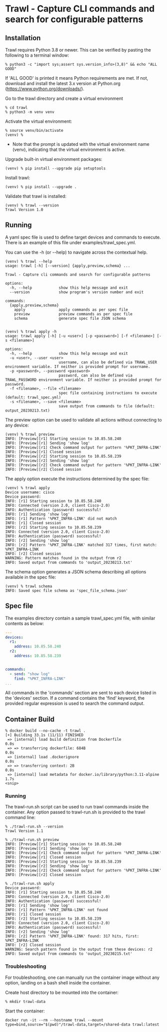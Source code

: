 # Trawl - Capture CLI commands and search for configurable patterns

## Installation

Trawl requires Python 3.8 or newer. This can be verified by pasting the following to a terminal window:
```
% python3 -c "import sys;assert sys.version_info>(3,8)" && echo "ALL GOOD"
```

If 'ALL GOOD' is printed it means Python requirements are met. If not, download and install the latest 3.x version at Python.org (https://www.python.org/downloads/).

Go to the trawl directory and create a virtual environment
```
% cd trawl
% python3 -m venv venv
```

Activate the virtual environment:
```
% source venv/bin/activate
(venv) %
```
- Note that the prompt is updated with the virtual environment name (venv), indicating that the virtual environment is active.
    
Upgrade built-in virtual environment packages:
```
(venv) % pip install --upgrade pip setuptools
```

Install trawl:
```
(venv) % pip install --upgrade .
```

Validate that trawl is installed:
```
(venv) % trawl --version
Trawl Version 1.0
```

## Running

A yaml spec file is used to define target devices and commands to execute. There is an example of this file under examples/trawl_spec.yml.

You can use the -h (or --help) to navigate across the contextual help.
```
(venv) % trawl --help 
usage: trawl [-h] [--version] {apply,preview,schema} ...

Trawl - Capture cli commands and search for configurable patterns

options:
  -h, --help            show this help message and exit
  --version             show program's version number and exit

commands:
  {apply,preview,schema}
    apply               apply commands as per spec file
    preview             preview commands as per spec file
    schema              generate spec file JSON schema
    

(venv) % trawl apply -h 
usage: trawl apply [-h] [-u <user>] [-p <password>] [-f <filename>] [-s <filename>]

options:
  -h, --help            show this help message and exit
  -u <user>, --user <user>
                        username, can also be defined via TRAWL_USER environment variable. If neither is provided prompt for username.
  -p <password>, --password <password>
                        password, can also be defined via TRAWL_PASSWORD environment variable. If neither is provided prompt for password.
  -f <filename>, --file <filename>
                        spec file containing instructions to execute (default: trawl_spec.yml)
  -s <filename>, --save <filename>
                        save output from commands to file (default: output_20230213.txt)

```

The preview option can be used to validate all actions without connecting to any device:
```
(venv) % trawl preview
INFO: [Preview][r1] Starting session to 10.85.58.240
INFO: [Preview][r1] Sending 'show log'
INFO: [Preview][r1] Check command output for pattern '%PKT_INFRA-LINK'
INFO: [Preview][r1] Closed session
INFO: [Preview][r2] Starting session to 10.85.58.239
INFO: [Preview][r2] Sending 'show log'
INFO: [Preview][r2] Check command output for pattern '%PKT_INFRA-LINK'
INFO: [Preview][r2] Closed session
```

The apply option execute the instructions determined by the spec file:
```
(venv) % trawl apply   
Device username: cisco
Device password: 
INFO: [r1] Starting session to 10.85.58.240
INFO: Connected (version 2.0, client Cisco-2.0)
INFO: Authentication (password) successful!
INFO: [r1] Sending 'show log'
INFO: [r1] Pattern '%PKT_INFRA-LINK' did not match
INFO: [r1] Closed session
INFO: [r2] Starting session to 10.85.58.239
INFO: Connected (version 2.0, client Cisco-2.0)
INFO: Authentication (password) successful!
INFO: [r2] Sending 'show log'
INFO: [r2] Pattern '%PKT_INFRA-LINK' matched 317 times, first match: %PKT_INFRA-LINK
INFO: [r2] Closed session
WARNING: Pattern matches found in the output from r2
INFO: Saved output from commands to 'output_20230213.txt'
```

The schema option generates a JSON schema describing all options available in the spec file:
```
(venv) % trawl schema
INFO: Saved spec file schema as 'spec_file_schema.json'
```

## Spec file

The examples directory contain a sample trawl_spec.yml file, with similar contents as below:

```yaml
---
devices:
  r1:
    address: 10.85.58.240
  r2:
    address: 10.85.58.239


commands:
  - send: "show log"
    find: "%PKT_INFRA-LINK"
...
```

All commands in the 'commands' section are sent to each device listed in the 'devices' section. If a command contains 
the 'find' keyword, the provided regular expression is used to search the command output.

## Container Build

```
% docker build --no-cache -t trawl .                                                                           
[+] Building 33.1s (11/11) FINISHED                                                                                                                       
 => [internal] load build definition from Dockerfile                                                                                                 0.0s
 => => transferring dockerfile: 684B                                                                                                                 0.0s
 => [internal] load .dockerignore                                                                                                                    0.0s
 => => transferring context: 2B                                                                                                                      0.0s
 => [internal] load metadata for docker.io/library/python:3.11-alpine                                                                                1.7s               
<snip>
```

### Running

The trawl-run.sh script can be used to run trawl commands inside the container. Any option passed to trawl-run.sh is 
provided to the trawl command line:
```
% ./trawl-run.sh --version
Trawl Version 1.1

% ./trawl-run.sh preview  
INFO: [Preview][r1] Starting session to 10.85.58.240
INFO: [Preview][r1] Sending 'show log'
INFO: [Preview][r1] Check command output for pattern '%PKT_INFRA-LINK'
INFO: [Preview][r1] Closed session
INFO: [Preview][r2] Starting session to 10.85.58.239
INFO: [Preview][r2] Sending 'show log'
INFO: [Preview][r2] Check command output for pattern '%PKT_INFRA-LINK'
INFO: [Preview][r2] Closed session

% ./trawl-run.sh apply  
Device password: 
INFO: [r1] Starting session to 10.85.58.240
INFO: Connected (version 2.0, client Cisco-2.0)
INFO: Authentication (password) successful!
INFO: [r1] Sending 'show log'
INFO: [r1] Pattern '%PKT_INFRA-LINK' not found
INFO: [r1] Closed session
INFO: [r2] Starting session to 10.85.58.239
INFO: Connected (version 2.0, client Cisco-2.0)
INFO: Authentication (password) successful!
INFO: [r2] Sending 'show log'
INFO: [r2] Pattern '%PKT_INFRA-LINK' found: 317 hits, first: %PKT_INFRA-LINK
INFO: [r2] Closed session
WARNING: Search pattern found in the output from these devices: r2
INFO: Saved output from commands to 'output_20230215.txt'
```

### Troubleshooting

For troubleshooting, one can manually run the container image without any option, landing on a bash shell inside the container.

Create host directory to be mounted into the container:
```
% mkdir trawl-data
```

Start the container:
```
docker run -it --rm --hostname trawl --mount type=bind,source="$(pwd)"/trawl-data,target=/shared-data trawl:latest

```

